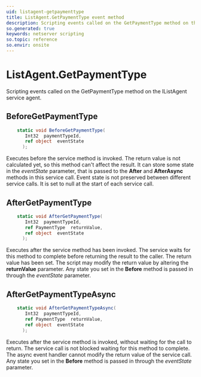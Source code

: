 ```yaml
---
uid: listagent-getpaymenttype
title: ListAgent.GetPaymentType event method
description: Scripting events called on the GetPaymentType method on the ListAgent service agent.
so.generated: true
keywords: netserver scripting
so.topic: reference
so.envir: onsite
---
```

# ListAgent.GetPaymentType

Scripting events called on the <see cref='M:IListAgent.GetPaymentType'>GetPaymentType</see> method on the <see cref='IListAgent'>IListAgent</see>  service agent.

## BeforeGetPaymentType
```cs
    static void BeforeGetPaymentType(
       Int32  paymentTypeId,
       ref object  eventState
      );
```
Executes before the service method is invoked.
The return value is not calculated yet, so this method can't affect the result.
It can store some state in the *eventState* parameter, that is passed to the **After** and **AfterAsync** methods in this service call.
Event state is not preserved between different service calls. It is set to null at the start of each service call.
## AfterGetPaymentType
```cs
    static void AfterGetPaymentType(
       Int32  paymentTypeId,
       ref PaymentType  returnValue,
       ref object  eventState
      );
```
Executes after the service method has been invoked. The service waits for this method to complete before returning the result to the caller.
The return value has been set. The script may modify the return value by altering the **returnValue** parameter.
Any state you set in the **Before** method is passed in through the *eventState* parameter.
## AfterGetPaymentTypeAsync
```cs
    static void AfterGetPaymentTypeAsync(
       Int32  paymentTypeId,
       ref PaymentType  returnValue,
       ref object  eventState
      );
```
Executes after the service method is invoked, without waiting for the call to return.
The service call is not blocked waiting for this method to complete.
The async event handler cannot modify the return value of the service call.
Any state you set in the **Before** method is passed in through the *eventState* parameter.

